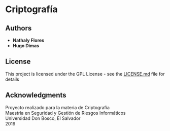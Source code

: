 # Criptografía

## Authors

* **Nathaly Flores** 
* **Hugo Dimas** 

## License

This project is licensed under the GPL License - see the [LICENSE.md](LICENSE.md) file for details

## Acknowledgments

Proyecto realizado para la materia de Criptografía  
Maestría en Seguridad y Gestión de Riesgos Informáticos  
Universidad Don Bosco, El Salvador  
2019
